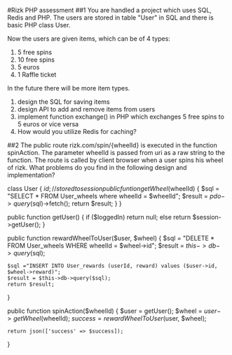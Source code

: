 #Rizk PHP assessment
##1
You are handled a project which uses SQL, Redis and PHP.
The users are stored in table "User" in SQL and there is basic PHP class User.

Now the users are given items, which can be of 4 types:
1. 5 free spins
2. 10 free spins
3. 5 euros
4. 1 Raffle ticket

In the future there will be more item types.

1) design the SQL for saving items
2) design API to add and remove items from users
3) implement function exchange() in PHP which exchanges 5 free spins to 5 euros or vice versa
4) How would you utilize Redis for caching?

##2
The public route rizk.com/spin/{wheelId} is executed in the function spinAction. The parameter wheelId is passed from uri as a raw string to the function.
The route is called by client browser when a user spins his wheel of rizk.
What problems do you find in the following design and implementation? 

class User {
    $id;  // stored to session
    public funtion getWheel($wheelId) {
        $sql = "SELECT * FROM User_wheels where wheelId = $wheelId";
        $result = $pdo->query($sql)->fetch();
        return $result;
    }
}

public function getUser() {
    if ($loggedIn) return null;
    else return $session->getUser();
}

public function rewardWheelToUser($user, $wheel) {
    $sql = "DELETE * FROM User_wheels WHERE wheelId = $wheel->id";
    $result = $this->db->query($sql);

    $sql ="INSERT INTO User_rewards (userId, reward) values ($user->id, $wheel->reward)";
    $result = $this->db->query($sql);
    return $result;
}

public function spinAction($wheelId)
{
    $user = getUser();
    $wheel = $user->getWheel($wheelId);
    $success = rewardWheelToUser($user, $wheel);

    return json(['success' => $success]);
}
